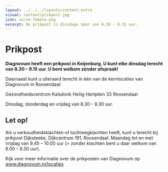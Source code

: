 ```yaml
---
layout: ../../../layouts/content.astro
visual: content/prikpost.jpg
icon: nurse-female.png
excerpt: De prikpost is dinsdags open van 8.30 - 9.15 uur.
---
```


# Prikpost

**Diagnovum heeft een prikpost in Keijenburg.
U kunt elke dinsdag terecht van 8.30 – 9.15 uur.
U bent welkom zónder afspraak!**

Daarnaast kunt u uiteraard terecht in één van de kernlocaties van Diagnovum in Roosendaal:

Gezondheidscentrum Kalsdonk
Heilig Hartplein 33
Roosendaal

Dinsdag, donderdag en vrijdag van 8.30 - 9.30 uur.

## Let op!

Als u verkoudheidsklachten of luchtwegklachten heeft, kunt u terecht bij prikpost Dijksteeke, Dijkcentrum 191, Roosendaal.
Maandag tot en met vrijdag van 9.45 – 10.00 uur (> zonder klachten bent u daar welkom van 8.00 – 9.30 uur).

Kijk voor meer informatie over de prikposten van Diagnovum op www.diagnovum.nl/locaties
